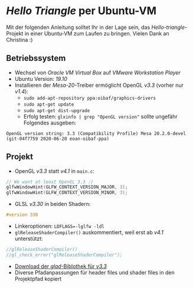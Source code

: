 # *Hello Triangle* per Ubuntu-VM

Mit der folgenden Anleitung solltet Ihr in der Lage sein, das *Hello-triangle*-Projekt in einer Ubuntu-VM zum Laufen zu bringen. Vielen Dank an Christina :)

## Betriebssystem

- Wechsel von *Oracle VM Virtual Box* auf *VMware Workstation Player*
- Ubuntu Version: *19.10*
- Installieren der *Mesa-20*-Treiber ermöglicht OpenGL *v3.3* (vorher nur *v1.4*):
  - `sudo add-apt-repository ppa:oibaf/graphics-drivers`
  - `sudo apt-get update`
  - `sudo apt-get dist-upgrade`
  - Erfolg testen: `glxinfo | grep "OpenGL version"` sollte ungefähr Folgendes ausgeben:

`OpenGL version string: 3.3 (Compatibility Profile) Mesa 20.2.0-devel (git-04f7759 2020-06-20 eoan-oibaf-ppa)`

## Projekt

- OpenGL *v3.3* statt *v4.1* in `main.c`:

```c
// We want at least OpenGL 3.3 :)
glfwWindowHint(GLFW_CONTEXT_VERSION_MAJOR, 3);
glfwWindowHint(GLFW_CONTEXT_VERSION_MINOR, 3);
```

- GLSL *v3.30* in beiden Shadern:

```glsl
#version 330
```

- Linkeroptionen: `LDFLAGS=-lglfw -ldl`
- `glReleaseShaderCompiler()` auskommentiert, weil erst ab *v4.1* unterstützt:

```c
//glReleaseShaderCompiler()
//gl_check_error("glReleaseShaderCompiler");
```

- [Download der *glad*-Biblothek für *v3.3*](https://glad.dav1d.de/#profile=core&specification=gl&api=gl%3D3.3&api=gles1%3Dnone&api=gles2%3Dnone&api=glsc2%3Dnone&language=c&loader=on)
- Diverse Pfadanpassungen für header files und shader files in den Projektpfad kopiert
